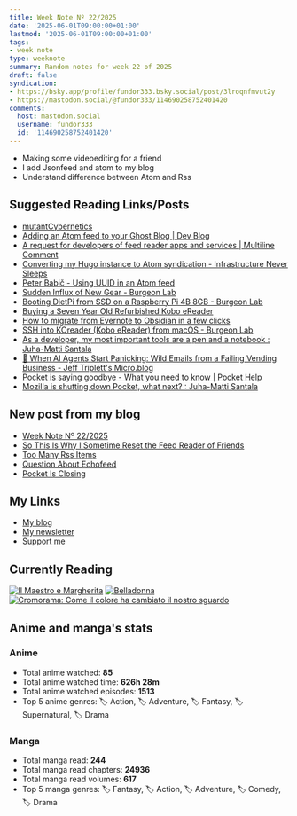 ```yaml
---
title: Week Note Nº 22/2025
date: '2025-06-01T09:00:00+01:00'
lastmod: '2025-06-01T09:00:00+01:00'
tags:
- week note
type: weeknote
summary: Random notes for week 22 of 2025
draft: false
syndication:
- https://bsky.app/profile/fundor333.bsky.social/post/3lroqnfmvut2y
- https://mastodon.social/@fundor333/114690258752401420
comments:
  host: mastodon.social
  username: fundor333
  id: '114690258752401420'
---
```


- Making some videoediting for a friend
- I add Jsonfeed and atom to my blog
- Understand difference between Atom and Rss

## Suggested Reading Links/Posts
- [mutantCybernetics](https://mutantcybernetics.gitlab.io/?utm_source=fundor333.com)
- [Adding an Atom feed to your Ghost Blog | Dev Blog](https://johnhorner.uk/adding-an-atom-feed-to-your-ghost-blog/?utm_source=fundor333.com)
- [A request for developers of feed reader apps and services | Multiline Comment](https://multiline.co/mment/2025/05/request-for-feed-reader-app-developers/?utm_source=fundor333.com)
- [Converting my Hugo instance to Atom syndication - Infrastructure Never Sleeps](https://c20d.blog/posts/2023/04/atom-feeds-with-hugo/?utm_source=fundor333.com)
- [Peter Babič - Using UUID in an Atom feed](https://peterbabic.dev/blog/using-uuid-in-atom-feed/?utm_source=fundor333.com)
- [Sudden Influx of New Gear - Burgeon Lab](https://www.burgeonlab.com/2023/sudden-influx-of-new-gear/?utm_source=fundor333.com)
- [Booting DietPi from SSD on a Raspberry Pi 4B 8GB - Burgeon Lab](https://www.burgeonlab.com/2023/booting-dietpi-from-ssd-on-a-raspberry-pi-4b-8gb/?utm_source=fundor333.com)
- [Buying a Seven Year Old Refurbished Kobo eReader](https://eclecticpassions.net/blog/refurbished-ereader-kobo-aura-one/?utm_source=fundor333.com)
- [How to migrate from Evernote to Obsidian in a few clicks](https://eclecticpassions.net/blog/quick-guide-export-notes-from-evernote-to-obsidian/?utm_source=fundor333.com)
- [SSH into KOreader (Kobo eReader) from macOS - Burgeon Lab](https://www.burgeonlab.com/2024/ssh-into-koreader-kobo-ereader-from-macos/?utm_source=fundor333.com)
- [As a developer, my most important tools are a pen and a notebook : Juha-Matti Santala](https://hamatti.org/posts/as-a-developer-my-most-important-tools-are-a-pen-and-a-notebook/?utm_source=fundor333.com)
- [🤖 When AI Agents Start Panicking: Wild Emails from a Failing Vending Business - Jeff Triplett's Micro.blog](https://micro.webology.dev/2025/05/26/when-ai-agents-start-panicking/?utm_source=fundor333.com)
- [Pocket is saying goodbye - What you need to know | Pocket Help](https://support.mozilla.org/en-US/kb/future-of-pocket?utm_source=fundor333.com)
- [Mozilla is shutting down Pocket, what next? : Juha-Matti Santala](https://hamatti.org/posts/mozilla-is-shutting-down-pocket-what-next/?utm_source=fundor333.com)
## New post from my blog
- [Week Note Nº 22/2025](https://fundor333.com/weeknotes/2025/22/?utm_source=fundor333.com)
- [So This Is Why I Sometime Reset the Feed Reader of Friends](https://fundor333.com/post/2025/so-this-is-why-i-sometime-reset-the-feed-reader-of-friends/?utm_source=fundor333.com)
- [Too Many Rss Items](https://fundor333.com/micro/2025/05/too-many-rss-items/?utm_source=fundor333.com)
- [Question About Echofeed](https://fundor333.com/micro/2025/05/question-about-echofeed/?utm_source=fundor333.com)
- [Pocket Is Closing](https://fundor333.com/micro/2025/05/pocket-is-closing/?utm_source=fundor333.com)

## My Links
- [My blog](https://www.fundor333.com)
- [My newsletter](https://newsletter.digitaltearoom.com)
- [Support me](https://ko-fi.com/fundor333)

## Currently Reading
[![Il Maestro e Margherita](https://i.gr-assets.com/images/S/compressed.photo.goodreads.com/books/1449182290l/28095021._SX98_.jpg)](https://www.goodreads.com/review/show/7613476820?utm_medium=api&utm_source=rss) [![Belladonna](https://i.gr-assets.com/images/S/compressed.photo.goodreads.com/books/1707171147l/203670805._SX98_.jpg)](https://www.goodreads.com/review/show/7583108348?utm_medium=api&utm_source=rss) [![Cromorama: Come il colore ha cambiato il nostro sguardo](https://i.gr-assets.com/images/S/compressed.photo.goodreads.com/books/1505808761l/36266532._SX98_.jpg)](https://www.goodreads.com/review/show/5993206761?utm_medium=api&utm_source=rss)

## Anime and manga's stats

### **Anime**
- Total anime watched: **85**
- Total anime watched time: **626h 28m**
- Total anime watched episodes: **1513**
- Top 5 anime genres: 🏷️ Action, 🏷️ Adventure, 🏷️ Fantasy, 🏷️ Supernatural, 🏷️ Drama

### **Manga**
- Total manga read: **244**
- Total manga read chapters: **24936**
- Total manga read volumes: **617**
- Top 5 manga genres: 🏷️ Fantasy, 🏷️ Action, 🏷️ Adventure, 🏷️ Comedy, 🏷️ Drama
